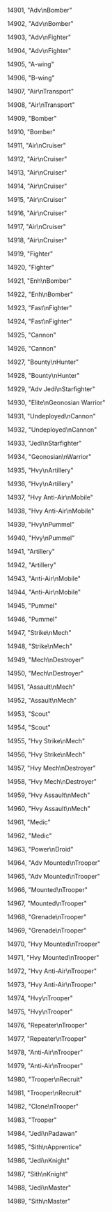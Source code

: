 ﻿14901, "Adv\nBomber"

14902, "Adv\nBomber"

14903, "Adv\nFighter"

14904, "Adv\nFighter"

14905, "A-wing"

14906, "B-wing"

14907, "Air\nTransport"

14908, "Air\nTransport"

14909, "Bomber"

14910, "Bomber"

14911, "Air\nCruiser"

14912, "Air\nCruiser"

14913, "Air\nCruiser"

14914, "Air\nCruiser"

14915, "Air\nCruiser"

14916, "Air\nCruiser"

14917, "Air\nCruiser"

14918, "Air\nCruiser"

14919, "Fighter"

14920, "Fighter"

14921, "Enh\nBomber"

14922, "Enh\nBomber"

14923, "Fast\nFighter"

14924, "Fast\nFighter"

14925, "Cannon"

14926, "Cannon"

14927, "Bounty\nHunter"

14928, "Bounty\nHunter"

14929, "Adv Jedi\nStarfighter"

14930, "Elite\nGeonosian Warrior"

14931, "Undeployed\nCannon"

14932, "Undeployed\nCannon"

14933, "Jedi\nStarfighter"

14934, "Geonosian\nWarrior"

14935, "Hvy\nArtillery"

14936, "Hvy\nArtillery"

14937, "Hvy Anti-Air\nMobile"

14938, "Hvy Anti-Air\nMobile"

14939, "Hvy\nPummel"

14940, "Hvy\nPummel"

14941, "Artillery"

14942, "Artillery"

14943, "Anti-Air\nMobile"

14944, "Anti-Air\nMobile"

14945, "Pummel"

14946, "Pummel"

14947, "Strike\nMech"

14948, "Strike\nMech"

14949, "Mech\nDestroyer"

14950, "Mech\nDestroyer"

14951, "Assault\nMech"

14952, "Assault\nMech"

14953, "Scout"

14954, "Scout"

14955, "Hvy Strike\nMech"

14956, "Hvy Strike\nMech"

14957, "Hvy Mech\nDestroyer"

14958, "Hvy Mech\nDestroyer"

14959, "Hvy Assault\nMech"

14960, "Hvy Assault\nMech"

14961, "Medic"

14962, "Medic"

14963, "Power\nDroid"

14964, "Adv Mounted\nTrooper"

14965, "Adv Mounted\nTrooper"

14966, "Mounted\nTrooper"

14967, "Mounted\nTrooper"

14968, "Grenade\nTrooper"

14969, "Grenade\nTrooper"

14970, "Hvy Mounted\nTrooper"

14971, "Hvy Mounted\nTrooper"

14972, "Hvy Anti-Air\nTrooper"

14973, "Hvy Anti-Air\nTrooper"

14974, "Hvy\nTrooper"

14975, "Hvy\nTrooper"

14976, "Repeater\nTrooper"

14977, "Repeater\nTrooper"

14978, "Anti-Air\nTrooper"

14979, "Anti-Air\nTrooper"

14980, "Trooper\nRecruit"

14981, "Trooper\nRecruit"

14982, "Clone\nTrooper"

14983, "Trooper"

14984, "Jedi\nPadawan"

14985, "Sith\nApprentice"

14986, "Jedi\nKnight"

14987, "Sith\nKnight"

14988, "Jedi\nMaster"

14989, "Sith\nMaster"

